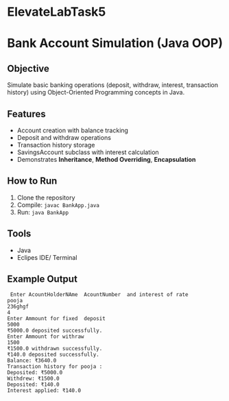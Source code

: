 # ElevateLabTask5

# Bank Account Simulation (Java OOP)

## Objective
Simulate basic banking operations (deposit, withdraw, interest, transaction history) using Object-Oriented Programming concepts in Java.

## Features
- Account creation with balance tracking
- Deposit and withdraw operations
- Transaction history storage
- SavingsAccount subclass with interest calculation
- Demonstrates **Inheritance**, **Method Overriding**, **Encapsulation**

## How to Run
1. Clone the repository
2. Compile: `javac BankApp.java`
3. Run: `java BankApp`

## Tools
- Java
- Eclipes IDE/ Terminal

## Example Output
```
 Enter AcountHolderNAme  AcountNumber  and interest of rate 
pooja 
236ghgf
4
Enter Ammount for fixed  deposit 
5000
₹5000.0 deposited successfully.
Enter Ammount for withraw 
1500
₹1500.0 withdrawn successfully.
₹140.0 deposited successfully.
Balance: ₹3640.0
Transaction history for pooja :
Deposited: ₹5000.0
Withdrew: ₹1500.0
Deposited: ₹140.0
Interest applied: ₹140.0
```
